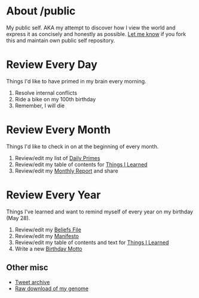 # About /public

My public self. AKA my attempt to discover how I view the world and express it as concisely and honestly as possible. [Let me know](mailto:busterbenson@gmail.com?subject=/public) if you fork this and maintain own public self repository.

# Review Every Day
Things I'd like to have primed in my brain every morning.

1. Resolve internal conflicts
2. Ride a bike on my 100th birthday
3. Remember, I will die

# Review Every Month 
Things I'd like to check in on at the beginning of every month.

1. Review/edit my list of [Daily Primes](DailyPrimes.md)
2. Review/edit my table of contents for [Things I Learned](TIL.md)
3. Review/edit my [Monthly Report](MonthlyReports.md) and share

# Review Every Year
Things I've learned and want to remind myself of every year on my birthday (May 28).

1. Review/edit my [Beliefs File](Beliefs.md)
2. Review/edit my [Manifesto](Manifesto.md)
3. Review/edit my table of contents and text for [Things I Learned](TIL.md)
4. Write a new [Birthday Motto](BirthdayMottos.md)

## Other misc

* [Tweet archive](tweets.zip)
* [Raw download of my genome](Genome.txt)
